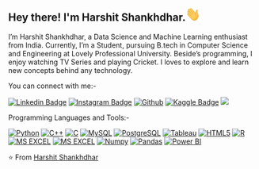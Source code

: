 ## Hey there! I'm Harshit Shankhdhar.<img src="https://github.com/Harshit0512/Harshit0512/blob/main/images%20or%20gif/Hi.gif" width="30px">

I’m Harshit Shankhdhar, a Data Science and Machine Learning enthusiast from India. Currently, I’m a Student, pursuing B.tech in Computer Science and Engineering at Lovely Professional University. Beside’s programming, I enjoy watching TV Series and playing Cricket. I loves to explore and learn new concepts behind any technology.

You can connect with me:-

[![Linkedin Badge](https://img.shields.io/badge/-LinkedIn-blue?style=flat-square&logo=Linkedin&logoColor=white&link=https://www.linkedin.com/in/harshit-shankhdhar-36a144168/)](https://www.linkedin.com/in/harshit-shankhdhar-36a144168/)
[![Instagram Badge](https://img.shields.io/badge/Instagram-c13584?style=flat-square&logo=instagramColor=white&link=https://www.instagram.com/_harshit_shankhdhar/)](https://www.instagram.com/_harshit_shankhdhar/)
[![Github](https://img.shields.io/badge/-Github-000?style=flat&logo=Github&logoColor=white)](https://github.com/Harshit0512)
[![Kaggle Badge](https://img.shields.io/badge/-Kaggle-blue?style=flat-square&logo=Kaggle&logoColor=white&link=https://www.kaggle.com/harshitshankhdhar)](https://www.kaggle.com/harshitshankhdhar)
[![](https://visitor-badge.glitch.me/badge?page_id=Harshit0512.Harshit0512)](https://github.com/Harshit0512)
</br>

Programming Languages and Tools:-
</br>

[![Python](https://img.shields.io/badge/-Python-black?style=flat-square&logo=python&link=https://github.com/Harshit0512)](https://github.com/Harshit0512)
[![C++](https://img.shields.io/badge/-C++-00599C?style=flat-square&logo=c++&link=https://github.com/Harshit0512)](https://github.com/Harshit0512)
[![C](https://img.shields.io/badge/-green?style=flat-square&logo=c&logoColor=white&link=https://github.com/Harshit0512)](https://github.com/Harshit0512)
[![MySQL](https://img.shields.io/badge/-MySQL-black?style=flat-square&logo=mysql&link=https://github.com/Harshit0512)](https://github.com/Harshit0512)
[![PostgreSQL](https://img.shields.io/badge/-PostgreSQL-336791?style=flat-square&logo=postgresql&link=https://github.com/Harshit0512)](https://github.com/Harshit0512)
[![Tableau](https://img.shields.io/badge/-Tableau-black?style=flat-square&logo=tableau&link=https://github.com/Harshit0512)](https://github.com/Harshit0512)
[![HTML5](https://img.shields.io/badge/-HTML5-E34F26?style=flat-square&logo=html5&logoColor=white&link=https://github.com/Harshit0512)](https://github.com/Harshit0512)
[![R](https://img.shields.io/badge/-black?style=flat-square&logo=R&link=https://github.com/Harshit0512)](https://github.com/Harshit0512)
[![MS EXCEL](https://img.shields.io/badge/MS%20Excel-darkgreen?style=flat-square&logo=ms-excel&logo=R&link=https://github.com/Harshit0512)](https://github.com/Harshit0512)
[![MS EXCEL](https://img.shields.io/badge/Jupyter-darkred?style=flat-square&logo=jupyter&link=https://github.com/Harshit0512)](https://github.com/Harshit0512)
[![Numpy](https://img.shields.io/badge/Numpy-darkcyan?style=flat-square&logo=numpy&link=https://github.com/Harshit0512)](https://github.com/Harshit0512)
[![Pandas](https://img.shields.io/badge/Pandas-indigo?style=flat-square&logo=pandas&link=https://github.com/Harshit0512)](https://github.com/Harshit0512)
[![Power BI](https://img.shields.io/badge/Power%20BI-black?style=flat-square&logo=power-bi&link=https://github.com/Harshit0512)](https://github.com/Harshit0512)

⭐️ From [Harshit Shankhdhar](https://github.com/Harshit0512)
